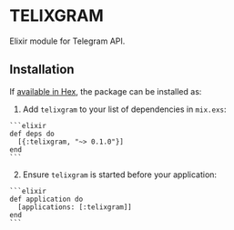 # TELIXGRAM

Elixir module for Telegram API.

## Installation

If [available in Hex](https://hex.pm/docs/publish), the package can be installed as:

  1. Add `telixgram` to your list of dependencies in `mix.exs`:

    ```elixir
    def deps do
      [{:telixgram, "~> 0.1.0"}]
    end
    ```

  2. Ensure `telixgram` is started before your application:

    ```elixir
    def application do
      [applications: [:telixgram]]
    end
    ```

